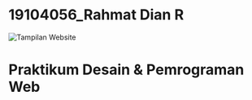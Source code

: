# 19104056_Rahmat Dian R

![Tampilan Website](https://i.ibb.co/sFQRmcN/WebITTP.png)

# Praktikum Desain & Pemrograman Web
